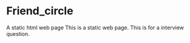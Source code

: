 # Friend_circle
A static html web page
This is a static web page.
This is for a interview question.
